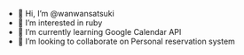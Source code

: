 - 👋 Hi, I’m @wanwansatsuki
- 👀 I’m interested in ruby
- 🌱 I’m currently learning Google Calendar API
- 💞️ I’m looking to collaborate on Personal reservation system

<!---
wanwansatsuki/wanwansatsuki is a ✨ special ✨ repository because its `README.md` (this file) appears on your GitHub profile.
You can click the Preview link to take a look at your changes.
--->
